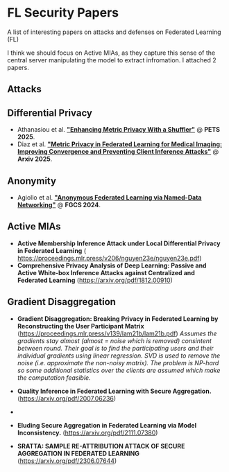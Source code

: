 # FL Security Papers

A list of interesting papers on attacks and defenses on Federated Learning (FL)

I think we should focus on Active MIAs, as they capture this sense of the central server manipulating the model to extract infromation. I attached 2 papers. 

## Attacks

## Differential Privacy

- Athanasiou et al. [**"Enhancing Metric Privacy With a Shuffler"**](https://hal.science/hal-04895564/document) @ **PETS 2025**.
- Diaz et al. [**"Metric Privacy in Federated Learning for Medical Imaging: Improving Convergence and Preventing Client Inference Attacks"**](https://arxiv.org/pdf/2502.01352) @ **Arxiv 2025**.

## Anonymity

- Agiollo et al. [**"Anonymous Federated Learning via Named-Data Networking"**](https://www.sciencedirect.com/science/article/pii/S0167739X23004144) @ **FGCS 2024**.

## Active MIAs
-  **Active Membership Inference Attack under Local Differential Privacy in Federated Learning** ( https://proceedings.mlr.press/v206/nguyen23e/nguyen23e.pdf)
- **Comprehensive Privacy Analysis of Deep Learning: Passive and Active White-box Inference Attacks against Centralized and Federated Learning** (https://arxiv.org/pdf/1812.00910)


## Gradient Disaggregation
-  **Gradient Disaggregation: Breaking Privacy in Federated Learning by Reconstructing the User Participant Matrix** (https://proceedings.mlr.press/v139/lam21b/lam21b.pdf)
  _Assumes the gradients stay almost (almost = noise which is removed) consintent between round. Their goal is to find the participating users and their individual gradients using linear regression. SVD is used to remove the noise (i.e. approximate the non-noisy matrix). The problem is NP-hard so some additional statistics over the clients are assumed which make the computation feasible._

- **Quality Inference in Federated Learning with Secure Aggregation.** (https://arxiv.org/pdf/2007.06236)

- 
-  **Eluding Secure Aggregation in Federated Learning via Model Inconsistency.**  (https://arxiv.org/pdf/2111.07380)
-  **SRATTA: SAMPLE RE-ATTRIBUTION ATTACK OF SECURE AGGREGATION IN FEDERATED LEARNING** (https://arxiv.org/pdf/2306.07644)
